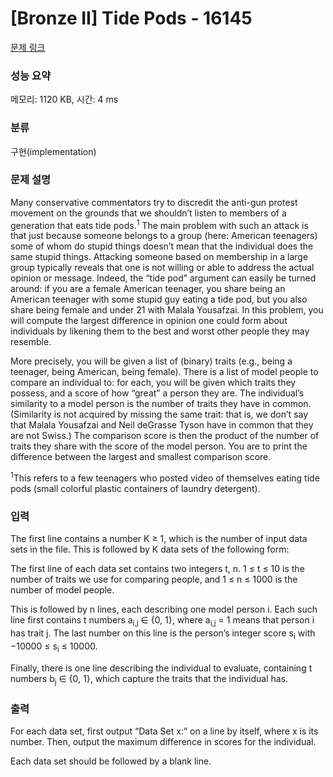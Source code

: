 # [Bronze II] Tide Pods - 16145 

[문제 링크](https://www.acmicpc.net/problem/16145) 

### 성능 요약

메모리: 1120 KB, 시간: 4 ms

### 분류

구현(implementation)

### 문제 설명

<p>Many conservative commentators try to discredit the anti-gun protest movement on the grounds that we shouldn’t listen to members of a generation that eats tide pods.<sup>1</sup> The main problem with such an attack is that just because someone belongs to a group (here: American teenagers) some of whom do stupid things doesn’t mean that the individual does the same stupid things. Attacking someone based on membership in a large group typically reveals that one is not willing or able to address the actual opinion or message. Indeed, the “tide pod” argument can easily be turned around: if you are a female American teenager, you share being an American teenager with some stupid guy eating a tide pod, but you also share being female and under 21 with Malala Yousafzai. In this problem, you will compute the largest difference in opinion one could form about individuals by likening them to the best and worst other people they may resemble.</p>

<p>More precisely, you will be given a list of (binary) traits (e.g., being a teenager, being American, being female). There is a list of model people to compare an individual to: for each, you will be given which traits they possess, and a score of how “great” a person they are. The individual’s similarity to a model person is the number of traits they have in common. (Similarity is not acquired by missing the same trait: that is, we don’t say that Malala Yousafzai and Neil deGrasse Tyson have in common that they are not Swiss.) The comparison score is then the product of the number of traits they share with the score of the model person. You are to print the difference between the largest and smallest comparison score.</p>

<p><sup>1</sup>This refers to a few teenagers who posted video of themselves eating tide pods (small colorful plastic containers of laundry detergent).</p>

### 입력 

 <p>The first line contains a number K ≥ 1, which is the number of input data sets in the file. This is followed by K data sets of the following form:</p>

<p>The first line of each data set contains two integers t, n. 1 ≤ t ≤ 10 is the number of traits we use for comparing people, and 1 ≤ n ≤ 1000 is the number of model people.</p>

<p>This is followed by n lines, each describing one model person i. Each such line first contains t numbers a<sub>i,j</sub> ∈ {0, 1}, where a<sub>i,j</sub> = 1 means that person i has trait j. The last number on this line is the person’s integer score s<sub>i</sub> with −10000 ≤ s<sub>i</sub> ≤ 10000.</p>

<p>Finally, there is one line describing the individual to evaluate, containing t numbers b<sub>j</sub> ∈ {0, 1}, which capture the traits that the individual has.</p>

### 출력 

 <p>For each data set, first output “Data Set x:” on a line by itself, where x is its number. Then, output the maximum difference in scores for the individual.</p>

<p>Each data set should be followed by a blank line.</p>

